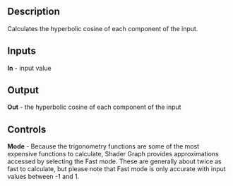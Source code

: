 ## Description
Calculates the hyperbolic cosine of each component of the input.

## Inputs
**In** - input value

## Output
**Out** - the hyperbolic cosine of each component of the input

## Controls
**Mode** - Because the trigonometry functions are some of the most expensive functions to calculate, Shader Graph provides approximations accessed by selecting the Fast mode. These are generally about twice as fast to calculate, but please note that Fast mode is only accurate with input values between -1 and 1.